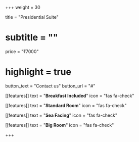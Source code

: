  +++
weight = 30

title = "Presidential Suite"
# subtitle = ""

price = "₹7000"
# highlight = true

button_text = "Contact us"
button_url = "#"

[[features]]
  text = "**Breakfast Included**"
  icon = "fas fa-check"

[[features]]
  text = "**Standard Room**"
  icon = "fas fa-check"

[[features]]
  text = "**Sea Facing**"
  icon = "fas fa-check"
  
[[features]]
  text = "**Big Room**"
  icon = "fas fa-check"

+++
